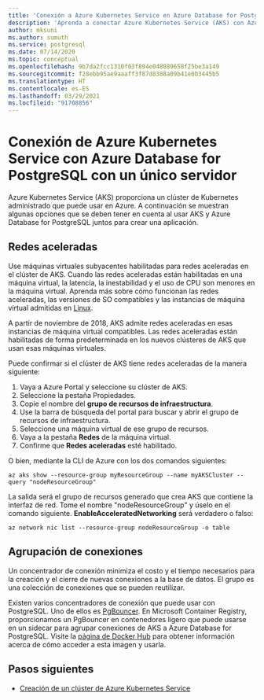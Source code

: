 ```yaml
---
title: 'Conexión a Azure Kubernetes Service en Azure Database for PostgreSQL: servidor único'
description: 'Aprenda a conectar Azure Kubernetes Service (AKS) con Azure Database for PostgreSQL: servidor único.'
author: mksuni
ms.author: sumuth
ms.service: postgresql
ms.date: 07/14/2020
ms.topic: conceptual
ms.openlocfilehash: 9b7da2fcc1310f03f894e048089658f25be3a149
ms.sourcegitcommit: f28ebb95ae9aaaff3f87d8388a09b41e0b3445b5
ms.translationtype: HT
ms.contentlocale: es-ES
ms.lasthandoff: 03/29/2021
ms.locfileid: "91708856"
---
```

# <a name="connecting-azure-kubernetes-service-and-azure-database-for-postgresql---single-server"></a>Conexión de Azure Kubernetes Service con Azure Database for PostgreSQL con un único servidor

Azure Kubernetes Service (AKS) proporciona un clúster de Kubernetes administrado que puede usar en Azure. A continuación se muestran algunas opciones que se deben tener en cuenta al usar AKS y Azure Database for PostgreSQL juntos para crear una aplicación.


## <a name="accelerated-networking"></a>Redes aceleradas
Use máquinas virtuales subyacentes habilitadas para redes aceleradas en el clúster de AKS. Cuando las redes aceleradas están habilitadas en una máquina virtual, la latencia, la inestabilidad y el uso de CPU son menores en la máquina virtual. Aprenda más sobre cómo funcionan las redes aceleradas, las versiones de SO compatibles y las instancias de máquina virtual admitidas en [Linux](../virtual-network/create-vm-accelerated-networking-cli.md).

A partir de noviembre de 2018, AKS admite redes aceleradas en esas instancias de máquina virtual compatibles. Las redes aceleradas están habilitadas de forma predeterminada en los nuevos clústeres de AKS que usan esas máquinas virtuales.

Puede confirmar si el clúster de AKS tiene redes aceleradas de la manera siguiente:
1. Vaya a Azure Portal y seleccione su clúster de AKS.
2. Seleccione la pestaña Propiedades.
3. Copie el nombre del **grupo de recursos de infraestructura**.
4. Use la barra de búsqueda del portal para buscar y abrir el grupo de recursos de infraestructura.
5. Seleccione una máquina virtual de ese grupo de recursos.
6. Vaya a la pestaña **Redes** de la máquina virtual.
7. Confirme que **Redes aceleradas** esté habilitado.

O bien, mediante la CLI de Azure con los dos comandos siguientes:
```azurecli
az aks show --resource-group myResourceGroup --name myAKSCluster --query "nodeResourceGroup"
```
La salida será el grupo de recursos generado que crea AKS que contiene la interfaz de red. Tome el nombre "nodeResourceGroup" y úselo en el comando siguiente. **EnableAcceleratedNetworking** será verdadero o falso:
```azurecli
az network nic list --resource-group nodeResourceGroup -o table
```


## <a name="connection-pooling"></a>Agrupación de conexiones
Un concentrador de conexión minimiza el costo y el tiempo necesarios para la creación y el cierre de nuevas conexiones a la base de datos. El grupo es una colección de conexiones que se pueden reutilizar. 

Existen varios concentradores de conexión que puede usar con PostgreSQL. Uno de ellos es [PgBouncer](https://pgbouncer.github.io/). En Microsoft Container Registry, proporcionamos un PgBouncer en contenedores ligero que puede usarse en un sidecar para agrupar conexiones de AKS a Azure Database for PostgreSQL. Visite la [página de Docker Hub](https://hub.docker.com/r/microsoft/azureossdb-tools-pgbouncer/) para obtener información acerca de cómo acceder a esta imagen y usarla. 


## <a name="next-steps"></a>Pasos siguientes
-  [Creación de un clúster de Azure Kubernetes Service](../aks/kubernetes-walkthrough.md)
